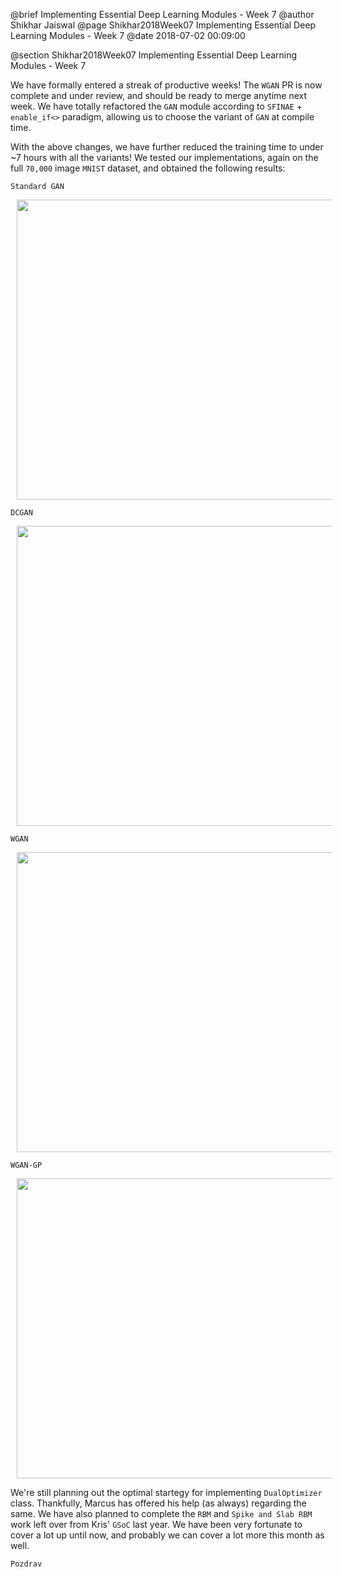 @brief Implementing Essential Deep Learning Modules - Week 7
@author Shikhar Jaiswal
@page Shikhar2018Week07 Implementing Essential Deep Learning Modules - Week 7
@date 2018-07-02 00:09:00

@section Shikhar2018Week07 Implementing Essential Deep Learning Modules - Week 7

We have formally entered a streak of productive weeks! The `WGAN` PR is now complete and under review, and should be ready to merge anytime next week. We have totally refactored the `GAN` module according to `SFINAE` + `enable_if<>` paradigm, allowing us to choose the variant of `GAN` at compile time.

With the above changes, we have further reduced the training time to under ~7 hours with all the variants! We tested our implementations, again on the full `70,000` image `MNIST` dataset, and obtained the following results:

`Standard GAN`
<p>
<img src = "images/output_gan.png" width = "640" height = "480" hspace = "10"/>
</p>

`DCGAN`
<p>
<img src = "images/output_dcgan.png" width = "640" height = "480" hspace = "10"/>
</p>

`WGAN`
<p>
<img src = "images/output_wgan.png" width = "640" height = "480" hspace = "10"/>
</p>

`WGAN-GP`
<p>
<img src = "images/output_wgangp.png" width = "640" height = "480" hspace = "10"/>
</p>

We're still planning out the optimal startegy for implementing `DualOptimizer` class. Thankfully, Marcus has offered his help (as always) regarding the same. We have also planned to complete the `RBM` and `Spike and Slab RBM` work left over from Kris' `GSoC` last year. We have been very fortunate to cover a lot up until now, and probably we can cover a lot more this month as well.

`Pozdrav`
